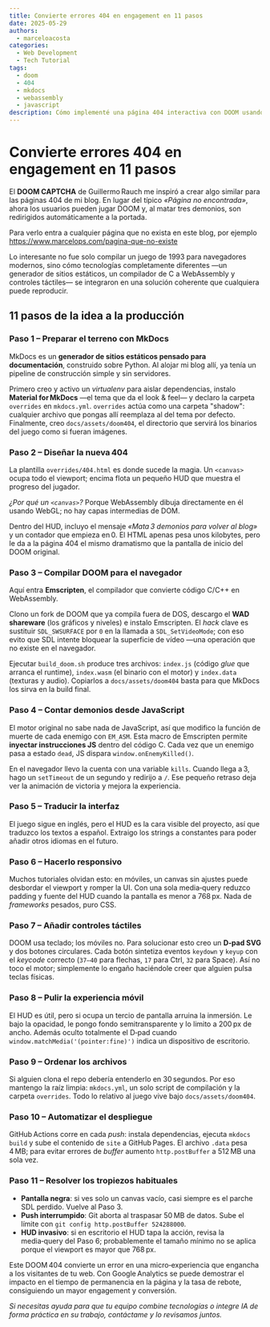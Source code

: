 ```yaml
---
title: Convierte errores 404 en engagement en 11 pasos
date: 2025-05-29
authors:
  - marceloacosta
categories:
  - Web Development
  - Tech Tutorial
tags:
  - doom
  - 404
  - mkdocs
  - webassembly
  - javascript
description: Cómo implementé una página 404 interactiva con DOOM usando MkDocs, WebAssembly y controles táctiles, convirtiendo errores en engagement.
---
```


# Convierte errores 404 en engagement en 11 pasos


El **DOOM CAPTCHA** de Guillermo Rauch me inspiró a crear algo similar para las páginas 404 de mi blog. En lugar del típico *«Página no encontrada»*, ahora los usuarios pueden jugar DOOM y, al matar tres demonios, son redirigidos automáticamente a la portada.

Para verlo entra a cualquier página que no exista en este blog, por ejemplo https://www.marcelops.com/pagina-que-no-existe

Lo interesante no fue solo compilar un juego de 1993 para navegadores modernos, sino cómo tecnologías completamente diferentes —un generador de sitios estáticos, un compilador de C a WebAssembly y controles táctiles— se integraron en una solución coherente que cualquiera puede reproducir.


## 11 pasos de la idea a la producción

### Paso 1 – Preparar el terreno con MkDocs

MkDocs es un **generador de sitios estáticos pensado para documentación**, construido sobre Python. Al alojar mi blog allí, ya tenía un pipeline de construcción simple y sin servidores.

Primero creo y activo un *virtualenv* para aislar dependencias, instalo **Material for MkDocs** —el tema que da el look & feel— y declaro la carpeta `overrides` en `mkdocs.yml`. `overrides` actúa como una carpeta "shadow": cualquier archivo que pongas allí reemplaza al del tema por defecto. Finalmente, creo `docs/assets/doom404`, el directorio que servirá los binarios del juego como si fueran imágenes.

### Paso 2 – Diseñar la nueva 404

La plantilla `overrides/404.html` es donde sucede la magia. Un `<canvas>` ocupa todo el viewport; encima flota un pequeño HUD que muestra el progreso del jugador.

*¿Por qué un `<canvas>`?* Porque WebAssembly dibuja directamente en él usando WebGL; no hay capas intermedias de DOM.

Dentro del HUD, incluyo el mensaje *«Mata 3 demonios para volver al blog»* y un contador que empieza en 0. El HTML apenas pesa unos kilobytes, pero le da a la página 404 el mismo dramatismo que la pantalla de inicio del DOOM original.

### Paso 3 – Compilar DOOM para el navegador

Aquí entra **Emscripten**, el compilador que convierte código C/C++ en WebAssembly.

Clono un fork de DOOM que ya compila fuera de DOS, descargo el **WAD shareware** (los gráficos y niveles) e instalo Emscripten. El *hack* clave es sustituir `SDL_SWSURFACE` por `0` en la llamada a `SDL_SetVideoMode`; con eso evito que SDL intente bloquear la superficie de vídeo —una operación que no existe en el navegador.

Ejecutar `build_doom.sh` produce tres archivos: `index.js` (código *glue* que arranca el runtime), `index.wasm` (el binario con el motor) y `index.data` (texturas y audio). Copiarlos a `docs/assets/doom404` basta para que MkDocs los sirva en la build final.

### Paso 4 – Contar demonios desde JavaScript

El motor original no sabe nada de JavaScript, así que modifico la función de muerte de cada enemigo con `EM_ASM`. Esta macro de Emscripten permite **inyectar instrucciones JS** dentro del código C. Cada vez que un enemigo pasa a estado `dead`, JS dispara `window.onEnemyKilled()`.

En el navegador llevo la cuenta con una variable `kills`. Cuando llega a 3, hago un `setTimeout` de un segundo y redirijo a `/`. Ese pequeño retraso deja ver la animación de victoria y mejora la experiencia.

### Paso 5 – Traducir la interfaz

El juego sigue en inglés, pero el HUD es la cara visible del proyecto, así que traduzco los textos a español. Extraigo los strings a constantes para poder añadir otros idiomas en el futuro.

### Paso 6 – Hacerlo responsivo

Muchos tutoriales olvidan esto: en móviles, un canvas sin ajustes puede desbordar el viewport y romper la UI. Con una sola media‑query reduzco padding y fuente del HUD cuando la pantalla es menor a 768 px. Nada de *frameworks* pesados, puro CSS.

### Paso 7 – Añadir controles táctiles

DOOM usa teclado; los móviles no. Para solucionar esto creo un **D‑pad SVG** y dos botones circulares. Cada botón sintetiza eventos `keydown` y `keyup` con el *keycode* correcto (`37–40` para flechas, `17` para Ctrl, `32` para Space). Así no toco el motor; simplemente lo engaño haciéndole creer que alguien pulsa teclas físicas.

### Paso 8 – Pulir la experiencia móvil

El HUD es útil, pero si ocupa un tercio de pantalla arruina la inmersión. Le bajo la opacidad, le pongo fondo semitransparente y lo limito a 200 px de ancho. Además oculto totalmente el D‑pad cuando `window.matchMedia('(pointer:fine)')` indica un dispositivo de escritorio.

### Paso 9 – Ordenar los archivos

Si alguien clona el repo debería entenderlo en 30 segundos. Por eso mantengo la raíz limpia: `mkdocs.yml`, un solo script de compilación y la carpeta `overrides`. Todo lo relativo al juego vive bajo `docs/assets/doom404`.

### Paso 10 – Automatizar el despliegue

GitHub Actions corre en cada *push*: instala dependencias, ejecuta `mkdocs build` y sube el contenido de `site` a GitHub Pages. El archivo `.data` pesa 4 MB; para evitar errores de *buffer* aumento `http.postBuffer` a 512 MB una sola vez.

### Paso 11 – Resolver los tropiezos habituales

* **Pantalla negra**: si ves solo un canvas vacío, casi siempre es el parche SDL perdido. Vuelve al Paso 3.
* **Push interrumpido**: Git aborta al traspasar 50 MB de datos. Sube el límite con `git config http.postBuffer 524288000`.
* **HUD invasivo**: si en escritorio el HUD tapa la acción, revisa la media‑query del Paso 6; probablemente el tamaño mínimo no se aplica porque el viewport es mayor que 768 px.



Este DOOM 404 convierte un error en una micro‑experiencia que engancha a los visitantes de tu web. Con Google Analytics se puede demostrar el impacto en el tiempo de permanencia en la página y la tasa de rebote, consiguiendo un mayor engagement y conversión.

*Si necesitas ayuda para que tu equipo combine tecnologías o integre IA de forma práctica en su trabajo, contáctame y lo revisamos juntos.*
